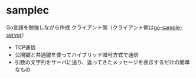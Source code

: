 samplec
======
Go言語を勉強しながら作成 クライアント側（クライアント側は[go-sample-server](https://github.com/kudohamu/go-sample-server)）

* TCP通信
* 公開鍵と共通鍵を使ってハイブリッド暗号方式で通信
* 引数の文字列をサーバに送り、返ってきたメッセージを表示するだけの簡単なもの
